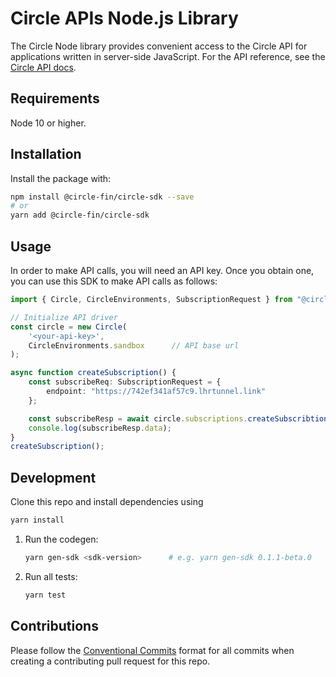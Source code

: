 # Circle APIs Node.js Library

The Circle Node library provides convenient access to the Circle API for
applications written in server-side JavaScript. For the API reference, see the [Circle API docs](https://developers.circle.com/reference).

## Requirements

Node 10 or higher.

## Installation

Install the package with:

```sh
npm install @circle-fin/circle-sdk --save
# or
yarn add @circle-fin/circle-sdk
```

## Usage

In order to make API calls, you will need an API key. Once you obtain one, you can use this SDK to make API calls as follows:

```Typescript
import { Circle, CircleEnvironments, SubscriptionRequest } from "@circle-fin/circle-sdk";

// Initialize API driver
const circle = new Circle(
    '<your-api-key>',
    CircleEnvironments.sandbox      // API base url
);

async function createSubscription() {
    const subscribeReq: SubscriptionRequest = {
        endpoint: "https://742ef341af57c9.lhrtunnel.link"
    };

    const subscribeResp = await circle.subscriptions.createSubscribtion(subscribeReq);
    console.log(subscribeResp.data);
}
createSubscription();
```

## Development
Clone this repo and install dependencies using 
```sh
yarn install
```

1. Run the codegen:

    ```sh
    yarn gen-sdk <sdk-version>      # e.g. yarn gen-sdk 0.1.1-beta.0
    ```

2. Run all tests:

    ```bash
    yarn test
    ```


## Contributions

Please follow the [Conventional Commits][convencomms] format for all commits when creating a contributing pull request for this repo. 

[convencomms]: https://www.conventionalcommits.org/en/v1.0.0/
